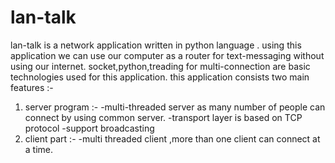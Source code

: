 # lan-talk
lan-talk is a network application written in python language . using this application we can use our computer as a router for text-messaging without using our internet.
socket,python,treading for multi-connection are basic technologies used for this application.
this application consists two main features :-
1) server program :-
-multi-threaded server as many number of people can connect by using common server.
-transport layer is based on TCP protocol
-support broadcasting
2) client part :-
-multi threaded client ,more than one client can connect at a time.
